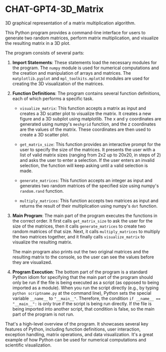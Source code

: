 # CHAT-GPT4-3D_Matrix
3D graphical representation of a matrix multiplication algorithm.

This Python program provides a command-line interface for users to generate two random matrices, perform matrix multiplication, and visualize the resulting matrix in a 3D plot.

The program consists of several parts:

1. **Import Statements**: These statements load the necessary modules for the program. The `numpy` module is used for numerical computations and the creation and manipulation of arrays and matrices. The `matplotlib.pyplot` and `mpl_toolkits.mplot3d` modules are used for creating the 3D visualization of the matrices.

2. **Function Definitions**: The program contains several function definitions, each of which performs a specific task.

    - `visualize_matrix`: This function accepts a matrix as input and creates a 3D scatter plot to visualize the matrix. It creates a new figure and a 3D subplot using matplotlib. The x and y coordinates are generated using numpy's `meshgrid` function, and the z coordinates are the values of the matrix. These coordinates are then used to create a 3D scatter plot.
  
    - `get_matrix_size`: This function provides an interactive prompt for the user to specify the size of the matrices. It presents the user with a list of valid matrix sizes (ranging from 2x2 up to 20x20, in steps of 2) and asks the user to enter a selection. If the user enters an invalid selection, the function will keep asking until a valid selection is made.

    - `generate_matrices`: This function accepts an integer as input and generates two random matrices of the specified size using numpy's `random.rand` function.

    - `multiply_matrices`: This function accepts two matrices as input and returns the result of their multiplication using numpy's `dot` function.

3. **Main Program**: The main part of the program executes the functions in the correct order. It first calls `get_matrix_size` to ask the user for the size of the matrices, then it calls `generate_matrices` to create two random matrices of that size. Next, it calls `multiply_matrices` to multiply the two matrices together, and it finally calls `visualize_matrix` to visualize the resulting matrix.

    The main program also prints out the two original matrices and the resulting matrix to the console, so the user can see the values before they are visualized.

4. **Program Execution**: The bottom part of the program is a standard Python idiom for specifying that the main part of the program should only be run if the file is being executed as a script (as opposed to being imported as a module). When you run the script directly (e.g., by typing `python scriptname.py` at the command line), Python sets the special variable `__name__` to `"__main__"`. Therefore, the condition `if __name__ == "__main__":` is only true if the script is being run directly. If the file is being imported into another script, that condition is false, so the main part of the program is not run.

That's a high-level overview of the program. It showcases several key features of Python, including function definitions, user interaction, exception handling, matrix operations, and data visualization. It's a great example of how Python can be used for numerical computations and scientific visualization.
